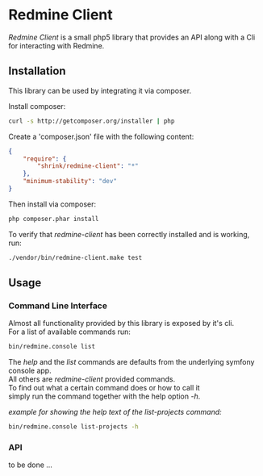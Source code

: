 # Redmine Client 

*Redmine Client* is a small php5 library that provides an API along with a Cli for interacting with Redmine.

## Installation

This library can be used by integrating it via composer.

Install composer:

```sh
curl -s http://getcomposer.org/installer | php
```

Create a 'composer.json' file with the following content:

```json
{
    "require": {
        "shrink/redmine-client": "*"
    },
    "minimum-stability": "dev"
}
```

Then install via composer:

```sh
php composer.phar install
```

To verify that *redmine-client* has been correctly installed and is working, run:

```sh
./vendor/bin/redmine-client.make test
```

## Usage

### Command Line Interface

Almost all functionality provided by this library is exposed by it's cli.  
For a list of available commands run:

```sh
bin/redmine.console list
```

The *help* and the *list* commands are defaults from the underlying symfony console app.  
All others are *redmine-client* provided commands.  
To find out what a certain command does or how to call it  
simply run the command together with the help option *-h*.

*example for showing the help text of the list-projects command:*
```sh
bin/redmine.console list-projects -h
```

### API

to be done ...